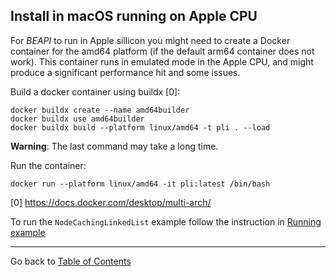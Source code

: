 ## Install in macOS running on Apple CPU

For *BEAPI* to run in Apple sillicon you might need to create a Docker container for the amd64 platform (if the default arm64 container does not work). This container runs in emulated mode in the Apple CPU, and might produce a significant performance hit and some issues.

Build a docker container using buildx [0]:

```
docker buildx create --name amd64builder
docker buildx use amd64builder
docker buildx build --platform linux/amd64 -t pli . --load
```

**Warning**:  The last command may take a long time.


Run the container:

```
docker run --platform linux/amd64 -it pli:latest /bin/bash
```


[0] https://docs.docker.com/desktop/multi-arch/


To run the ```NodeCachingLinkedList``` example follow the instruction in [Running example](README.md#running-example)

* * *

Go back to [Table of Contents](README.md)
